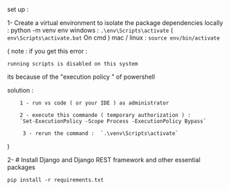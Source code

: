 set up :

1- Create a virtual environment to isolate the package dependencies locally : 
python -m venv env
windows :  `.\env\Scripts\activate`  ( `env\Scripts\activate.bat` On cmd ) 
mac / linux :  `source env/bin/activate` 

( note : if you get this error : 

`running scripts is disabled on this system`

its because of the "execution policy " of powershell 

solution : 
        
        1 - run vs code ( or your IDE ) as administrator

        2 - execute this commande ( temporary authorization ) :
        `Set-ExecutionPolicy -Scope Process -ExecutionPolicy Bypass`
        
         3 - rerun the command :  `.\venv\Scripts\activate`
)

2-  # Install Django and Django REST framework and other essential packages

`pip install -r requirements.txt`
